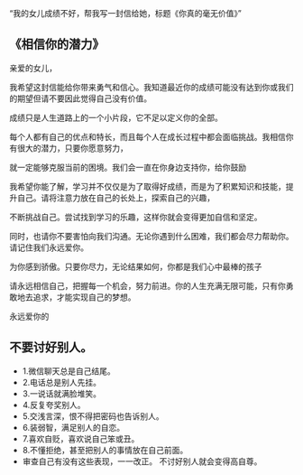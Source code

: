 “我的女儿成绩不好，帮我写一封信给她，标题《你真的毫无价值》”


## 《相信你的潜力》

亲爱的女儿，

我希望这封信能给你带来勇气和信心。我知道最近你的成绩可能没有达到你或我们的期望但请不要因此觉得自己没有价值。

成绩只是人生道路上的一个小片段，它不足以定义你的全部。

每个人都有自己的优点和特长，而且每个人在成长过程中都会面临挑战。我相信你有很大的潜力，只要你愿意努力，

就一定能够克服当前的困境。我们会一直在你身边支持你，给你鼓励

我希望你能了解，学习并不仅仅是为了取得好成绩，而是为了积累知识和技能，提升自己。请将注意力放在自己的长处上，探索自己的兴趣，

不断挑战自己。尝试找到学习的乐趣，这样你就会变得更加自信和坚定。

同时，也请你不要害怕向我们沟通。无论你遇到什么困难，我们都会尽力帮助你。请记住我们永远爱你。

为你感到骄傲。只要你尽力，无论结果如何，你都是我们心中最棒的孩子

请永远相信自己，把握每一个机会，努力前进。你的人生充满无限可能，只有你勇敢地去追求，才能实现自己的梦想。

永远爱你的


## 不要讨好别人。

- 1.微信聊天总是自己结尾。
- 2.电话总是别人先挂。
- 3.一说话就满脸堆笑。
- 4.反复夸奖别人。
- 5.交浅言深，恨不得把密码也告诉别人。
- 6.装弱智，满足别人的自恋。
- 7.喜欢自贬，喜欢说自己笨或丑。
- 8.不懂拒绝，甚至把别人的事情放在自己前面。
- 审查自己有没有这些表现，一一改正。 不讨好别人就会变得高自尊。

